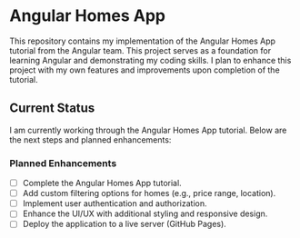 # Angular Homes App

This repository contains my implementation of the Angular Homes App tutorial from the Angular team. This project serves as a foundation for learning Angular and demonstrating my coding skills. I plan to enhance this project with my own features and improvements upon completion of the tutorial.

## Current Status

I am currently working through the Angular Homes App tutorial. Below are the next steps and planned enhancements:

### Planned Enhancements

- [ ] Complete the Angular Homes App tutorial.
- [ ] Add custom filtering options for homes (e.g., price range, location).
- [ ] Implement user authentication and authorization.
- [ ] Enhance the UI/UX with additional styling and responsive design.
- [ ] Deploy the application to a live server (GitHub Pages).
